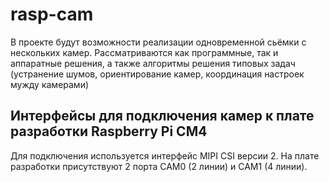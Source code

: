 # rasp-cam
В проекте будут возможности реализации одновременной сьёмки с нескольких камер. Рассматриваются как программные, так и аппаратные решения, а также алгоритмы решения типовых задач (устранение шумов, ориентирование камер, координация настроек мужду камерами)

## Интерфейсы для подключения камер к плате разработки Raspberry Pi CM4
Для подключения используется интерфейс MIPI CSI версии 2. На плате разработки присутствуют 2 порта CAM0 (2 линии) и CAM1 (4 линии). 

